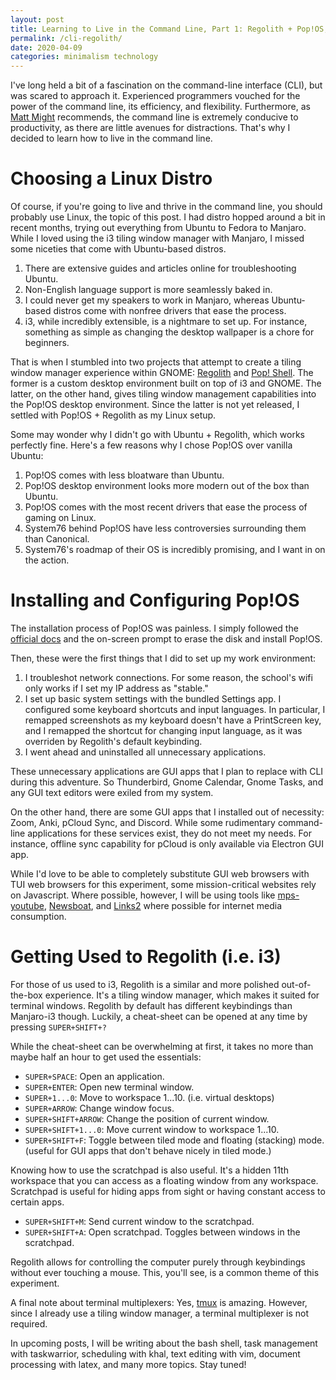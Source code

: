 ```yaml
---
layout: post
title: Learning to Live in the Command Line, Part 1: Regolith + Pop!OS, Web Browsing
permalink: /cli-regolith/
date: 2020-04-09
categories: minimalism technology
---
```


I've long held a bit of a fascination on the command-line interface (CLI), but was scared to approach it. Experienced programmers vouched for the power of the command line, its efficiency, and flexibility. Furthermore, as [Matt Might](http://matt.might.net/articles/cripple-your-technology/) recommends, the command line is extremely conducive to productivity, as there are little avenues for distractions. That's why I decided to learn how to live in the command line. 

# Choosing a Linux Distro

Of course, if you're going to live and thrive in the command line, you should probably use Linux, the topic of this post. I had distro hopped around a bit in recent months, trying out everything from Ubuntu to Fedora to Manjaro. While I loved using the i3 tiling window manager with Manjaro, I missed some niceties that come with Ubuntu-based distros. 

1. There are extensive guides and articles online for troubleshooting Ubuntu. 
2. Non-English language support is more seamlessly baked in. 
3. I could never get my speakers to work in Manjaro, whereas Ubuntu-based distros come with nonfree drivers that ease the process. 
4. i3, while incredibly extensible, is a nightmare to set up. For instance, something as simple as changing the desktop wallpaper is a chore for beginners. 

That is when I stumbled into two projects that attempt to create a tiling window manager experience within GNOME: [Regolith](https://regolith-linux.org/) and [Pop! Shell](https://github.com/pop-os/shell). The former is a custom desktop environment built on top of i3 and GNOME. The latter, on the other hand, gives tiling window management capabilities into the Pop!OS desktop environment. Since the latter is not yet released, I settled with Pop!OS + Regolith as my Linux setup. 

Some may wonder why I didn't go with Ubuntu + Regolith, which works perfectly fine. Here's a few reasons why I chose Pop!OS over vanilla Ubuntu:

1. Pop!OS comes with less bloatware than Ubuntu. 
2. Pop!OS desktop environment looks more modern out of the box than Ubuntu. 
3. Pop!OS comes with the most recent drivers that ease the process of gaming on Linux. 
4. System76 behind Pop!OS have less controversies surrounding them than Canonical. 
5. System76's roadmap of their OS is incredibly promising, and I want in on the action. 

# Installing and Configuring Pop!OS

The installation process of Pop!OS was painless. I simply followed the [official docs](https://pop.system76.com/docs/install-pop-os/) and the on-screen prompt to erase the disk and install Pop!OS. 

Then, these were the first things that I did to set up my work environment: 

1. I troubleshot network connections. For some reason, the school's wifi only works if I set my IP address as "stable." 
2. I set up basic system settings with the bundled Settings app. I configured some keyboard shortcuts and input languages. In particular, I remapped screenshots as my keyboard doesn't have a PrintScreen key, and I remapped the shortcut for changing input language, as it was overriden by Regolith's default keybinding. 
3. I went ahead and uninstalled all unnecessary applications. 

These unnecessary applications are GUI apps that I plan to replace with CLI during this adventure. So Thunderbird, Gnome Calendar, Gnome Tasks, and any GUI text editors were exiled from my system. 

On the other hand, there are some GUI apps that I installed out of necessity: Zoom, Anki, pCloud Sync, and Discord. While some rudimentary command-line applications for these services exist, they do not meet my needs. For instance, offline sync capability for pCloud is only available via Electron GUI app. 

While I'd love to be able to completely substitute GUI web browsers with TUI web browsers for this experiment, some mission-critical websites rely on Javascript. Where possible, however, I will be using tools like [mps-youtube](https://github.com/mps-youtube/mps-youtube), [Newsboat](https://github.com/newsboat/newsboat), and [Links2](http://www.aboutlinux.info/2007/02/links2-cross-platform-console-based-web.html) where possible for internet media consumption. 

# Getting Used to Regolith (i.e. i3)

For those of us used to i3, Regolith is a similar and more polished out-of-the-box experience. It's a tiling window manager, which makes it suited for terminal windows. Regolith by default has different keybindings than Manjaro-i3 though. Luckily, a cheat-sheet can be opened at any time by pressing `SUPER+SHIFT+?` 

While the cheat-sheet can be overwhelming at first, it takes no more than maybe half an hour to get used the essentials: 

* `SUPER+SPACE`: Open an application.
* `SUPER+ENTER`: Open new terminal window.
* `SUPER+1...0`: Move to workspace 1...10. (i.e. virtual desktops)
* `SUPER+ARROW`: Change window focus.
* `SUPER+SHIFT+ARROW`: Change the position of current window.
* `SUPER+SHIFT+1...0`: Move current window to workspace 1...10.
* `SUPER+SHIFT+F`: Toggle between tiled mode and floating (stacking) mode. (useful for GUI apps that don't behave nicely in tiled mode.)

Knowing how to use the scratchpad is also useful. It's a hidden 11th workspace that you can access as a floating window from any workspace. Scratchpad is useful for hiding apps from sight or having constant access to certain apps. 

* `SUPER+SHIFT+M`: Send current window to the scratchpad. 
* `SUPER+SHIFT+A`: Open scratchpad. Toggles between windows in the scratchpad. 

Regolith allows for controlling the computer purely through keybindings without ever touching a mouse. This, you'll see, is a common theme of this experiment. 

A final note about terminal multiplexers: Yes, [tmux](https://github.com/tmux/tmux/wiki) is amazing. However, since I already use a tiling window manager, a terminal multiplexer is not required. 

In upcoming posts, I will be writing about the bash shell, task management with taskwarrior, scheduling with khal, text editing with vim, document processing with latex, and many more topics. Stay tuned!
